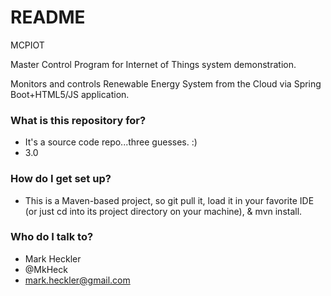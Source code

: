 # README #

MCPIOT

Master Control Program for Internet of Things system demonstration.

Monitors and controls Renewable Energy System from the Cloud via Spring Boot+HTML5/JS application.

### What is this repository for? ###

* It's a source code repo...three guesses. :)
* 3.0

### How do I get set up? ###

* This is a Maven-based project, so git pull it, load it in your favorite IDE (or just cd into its project directory on your machine), & mvn install.

### Who do I talk to? ###

* Mark Heckler
* @MkHeck
* mark.heckler@gmail.com
